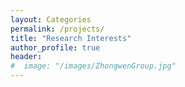 ```yaml
---
layout: Categories
permalink: /projects/
title: "Research Interests"
author_profile: true
header:
#  image: "/images/ZhongwenGroup.jpg"
---
```

